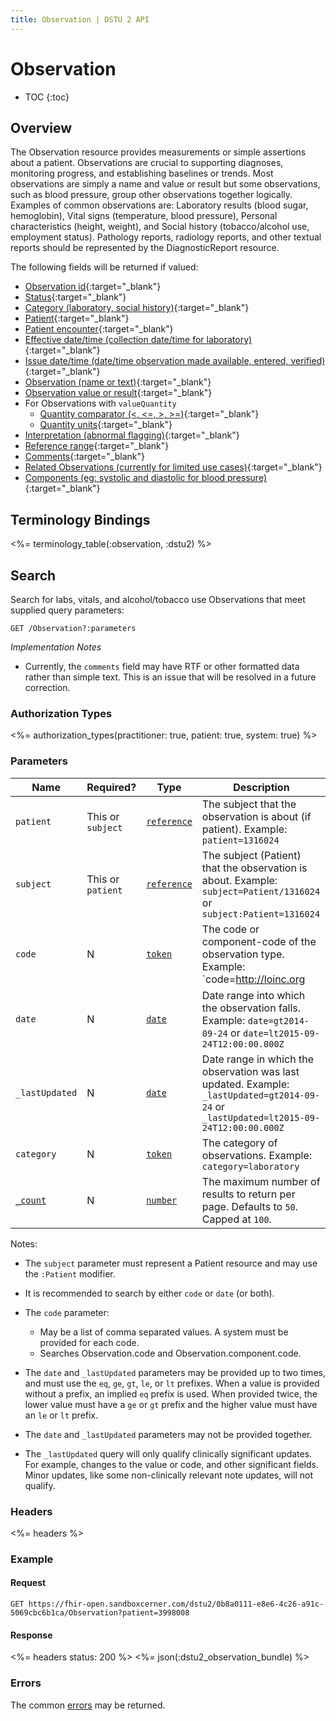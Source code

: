 ```yaml
---
title: Observation | DSTU 2 API
---
```


# Observation

* TOC
{:toc}

## Overview
The Observation resource provides measurements or simple assertions about a patient. Observations are crucial to supporting diagnoses, monitoring progress, and establishing baselines or trends. Most observations are simply a name and value or result but some observations, such as blood pressure, group other observations together logically.  Examples of common observations are: Laboratory results (blood sugar, hemoglobin), Vital signs (temperature, blood pressure), Personal characteristics (height, weight), and Social history (tobacco/alcohol use, employment status).  Pathology reports, radiology reports, and other textual reports should be represented by the DiagnosticReport resource.

The following fields will be returned if valued:

* [Observation id](http://hl7.org/fhir/DSTU2/observation-definitions.html#Observation.identifier){:target="_blank"}
* [Status](http://hl7.org/fhir/DSTU2/observation-definitions.html#Observation.status){:target="_blank"}
* [Category (laboratory, social history)](http://hl7.org/fhir/DSTU2/observation-definitions.html#Observation.category){:target="_blank"}
* [Patient](http://hl7.org/fhir/DSTU2/observation-definitions.html#Observation.subject){:target="_blank"}
* [Patient encounter](http://hl7.org/fhir/DSTU2/observation-definitions.html#Observation.encounter){:target="_blank"}
* [Effective date/time (collection date/time for laboratory)](http://hl7.org/fhir/DSTU2/observation-definitions.html#Observation.effective_x_){:target="_blank"}
* [Issue date/time (date/time observation made available, entered, verified)](http://hl7.org/fhir/DSTU2/observation-definitions.html#Observation.issued){:target="_blank"}
* [Observation (name or text)﻿﻿](http://hl7.org/fhir/DSTU2/observation-definitions.html#Observation.code){:target="_blank"}
* [Observation value or result](http://hl7.org/fhir/observation-definitions.html#Observation.value_x_){:target="_blank"}
* For Observations with `valueQuantity` 
  * [Quantity comparator﻿ (<, <=, >, >=)](http://hl7.org/fhir/DSTU2/datatypes-definitions.html#Quantity.comparator){:target="_blank"}
  * [Quantity units﻿﻿](http://hl7.org/fhir/DSTU2/datatypes-definitions.html#Quantity.unit){:target="_blank"}
* [Interpretation (abnormal flagging)](http://hl7.org/fhir/DSTU2/observation-definitions.html#Observation.interpretation){:target="_blank"}
* [Reference range](http://hl7.org/fhir/DSTU2/observation-definitions.html#Observation.referenceRange){:target="_blank"}
* [Comments](http://hl7.org/fhir/DSTU2/observation-definitions.html#Observation.comments){:target="_blank"}
* [Related Observations (currently for limited use cases)](http://hl7.org/fhir/DSTU2/observation-definitions.html#Observation.related){:target="_blank"}
* [Components (eg: systolic and diastolic for blood pressure)](http://hl7.org/fhir/DSTU2/observation-definitions.html#Observation.component){:target="_blank"}

## Terminology Bindings

<%= terminology_table(:observation, :dstu2) %>

## Search

Search for labs, vitals, and alcohol/tobacco use Observations that meet supplied query parameters:

    GET /Observation?:parameters

_Implementation Notes_

* Currently, the `comments` field may have RTF or other formatted data rather than simple text. This is an issue that will be resolved in a future correction.

### Authorization Types

<%= authorization_types(practitioner: true, patient: true, system: true) %>

### Parameters

 Name             | Required?         | Type          | Description
------------------|-------------------|---------------|----------------------------------------------------------------------------------------------------------------------
 `patient`        | This or `subject` | [`reference`] | The subject that the observation is about (if patient). Example: `patient=1316024`
 `subject`        | This or `patient` | [`reference`] | The subject (Patient) that the observation is about. Example: `subject=Patient/1316024` or `subject:Patient=1316024`
 `code`           | N                 | [`token`]     | The code or component-code of the observation type. Example: `code=http://loinc.org|3094-0,http://loinc.org|3139-3`
 `date`           | N                 | [`date`]      | Date range into which the observation falls. Example: `date=gt2014-09-24` or `date=lt2015-09-24T12:00:00.000Z`
 `_lastUpdated`   | N                 | [`date`]      | Date range in which the observation was last updated. Example: `_lastUpdated=gt2014-09-24` or `_lastUpdated=lt2015-09-24T12:00:00.000Z`
 `category`       | N                 | [`token`]     | The category of observations. Example: `category=laboratory`
 [`_count`]       | N                 | [`number`]    | The maximum number of results to return per page. Defaults to `50`. Capped at `100`.

Notes:

- The `subject` parameter must represent a Patient resource and may use the `:Patient` modifier.

- It is recommended to search by either `code` or `date` (or both).

- The `code` parameter:
  - May be a list of comma separated values. A system must be provided for each code.
  - Searches Observation.code and Observation.component.code.

- The `date` and `_lastUpdated` parameters may be provided up to two times, and must use the `eq`, `ge`, `gt`, `le`, or `lt` prefixes. When a value is provided without a prefix, an implied `eq` prefix is used. When provided twice, the lower value must have a `ge` or `gt` prefix and the higher value must have an `le` or `lt` prefix.

- The `date` and `_lastUpdated` parameters may not be provided together.

- The `_lastUpdated` query will only qualify clinically significant updates. For example, changes to the value or code, and other significant fields. Minor updates, like some non-clinically relevant note updates, will not qualify.

### Headers

 <%= headers %>

### Example

#### Request

    GET https://fhir-open.sandboxcerner.com/dstu2/0b8a0111-e8e6-4c26-a91c-5069cbc6b1ca/Observation?patient=3998008

#### Response

<%= headers status: 200 %>
<%= json(:dstu2_observation_bundle) %>

### Errors

The common [errors] may be returned.


[`reference`]: http://hl7.org/fhir/dstu2/search.html#reference
[`token`]: http://hl7.org/fhir/dstu2/search.html#token
[`date`]: http://hl7.org/fhir/dstu2/search.html#date
[`_count`]: http://hl7.org/fhir/dstu2/search.html#count
[`number`]: http://hl7.org/fhir/dstu2/search.html#number
[errors]: ../../#client-errors
